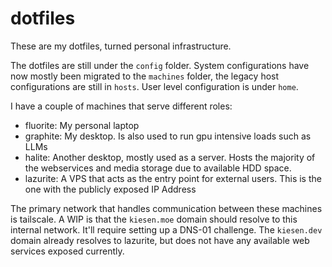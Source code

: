 # dotfiles

These are my dotfiles, turned personal infrastructure.

The dotfiles are still under the `config` folder. System configurations have
now mostly been migrated to the `machines` folder, the legacy host
configurations are still in `hosts`. User level configuration is under
`home`.

I have a couple of machines that serve different roles:

- fluorite: My personal laptop
- graphite: My desktop. Is also used to run gpu intensive loads such as LLMs
- halite: Another desktop, mostly used as a server. Hosts the majority of the
webservices and media storage due to available HDD space.
- lazurite: A VPS that acts as the entry point for external users. This is the one with the publicly exposed IP Address

The primary network that handles communication between these machines is
tailscale. A WIP is that the `kiesen.moe` domain should resolve to this
internal network. It'll require setting up a DNS-01 challenge. The
`kiesen.dev` domain already resolves to lazurite, but does not have any
available web services exposed currently.
